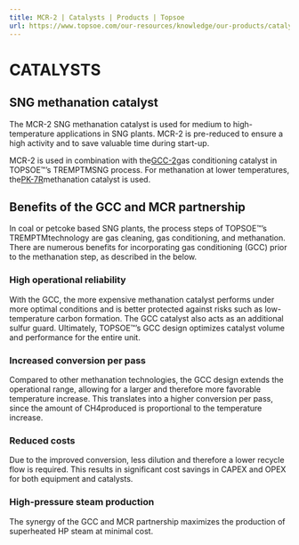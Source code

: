 ```yaml
---
title: MCR-2 | Catalysts | Products | Topsoe
url: https://www.topsoe.com/our-resources/knowledge/our-products/catalysts/mcr-2#main-content
---
```


# CATALYSTS

## SNG methanation catalyst

The MCR-2 SNG methanation catalyst is used for medium to high-temperature applications in SNG plants. MCR-2 is pre-reduced to ensure a high activity and to save valuable time during start-up.

MCR-2 is used in combination with the[GCC-2](/products/catalysts/gcc-2)gas conditioning catalyst in TOPSOE™’s TREMPTMSNG process. For methanation at lower temperatures, the[PK-7R](/products/catalysts/pk-7r)methanation catalyst is used.

## Benefits of the GCC and MCR partnership

In coal or petcoke based SNG plants, the process steps of TOPSOE™’s TREMPTMtechnology are gas cleaning, gas conditioning, and methanation. There are numerous benefits for incorporating gas conditioning (GCC) prior to the methanation step, as described in the below.

### **High operational reliability**

With the GCC, the more expensive methanation catalyst performs under more optimal conditions and is better protected against risks such as low-temperature carbon formation. The GCC catalyst also acts as an additional sulfur guard. Ultimately, TOPSOE™’s GCC design optimizes catalyst volume and performance for the entire unit.

### **Increased conversion per pass**

Compared to other methanation technologies, the GCC design extends the operational range, allowing for a larger and therefore more favorable temperature increase. This translates into a higher conversion per pass, since the amount of CH4produced is proportional to the temperature increase.

### **Reduced costs**

Due to the improved conversion, less dilution and therefore a lower recycle flow is required. This results in significant cost savings in CAPEX and OPEX for both equipment and catalysts.

### **High-pressure steam production**

The synergy of the GCC and MCR partnership maximizes the production of superheated HP steam at minimal cost.